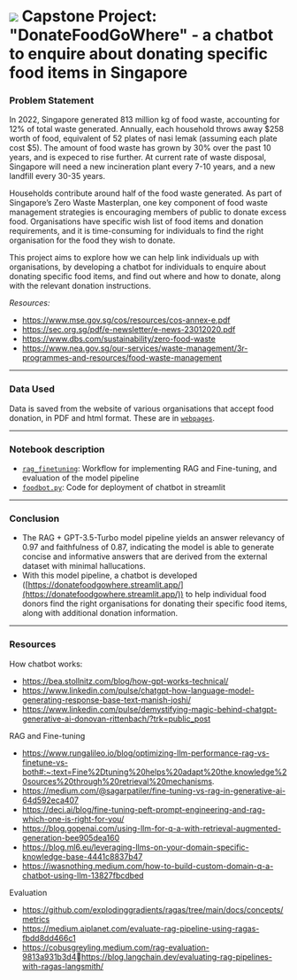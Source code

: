 # ![](https://ga-dash.s3.amazonaws.com/production/assets/logo-9f88ae6c9c3871690e33280fcf557f33.png) Capstone Project: "DonateFoodGoWhere" - a chatbot to enquire about donating specific food items in Singapore

### Problem Statement

In 2022, Singapore generated 813 million kg of food waste, accounting for 12% of total waste generated. Annually, each household throws away $258 worth of food, equivalent of 52 plates of nasi lemak (assuming each plate cost $5). The amount of food waste has grown by 30% over the past 10 years, and is expeced to rise further. At current rate of waste disposal, Singapore will need a new incineration plant every 7-10 years, and a new landfill every 30-35 years.

Households contribute around half of the food waste generated. As part of Singapore’s Zero Waste Masterplan, one key component of food waste management strategies is encouraging members of public to donate excess food. Organisations have specific wish list of food items and donation requirements, and it is time-consuming for individuals to find the right organisation for the food they wish to donate.

This project aims to explore how we can help link individuals up with organisations, by developing a chatbot for individuals to enquire about donating specific food items, and find out where and how to donate, along with the relevant donation instructions.

_Resources:_
- https://www.mse.gov.sg/cos/resources/cos-annex-e.pdf
- https://sec.org.sg/pdf/e-newsletter/e-news-23012020.pdf
- https://www.dbs.com/sustainability/zero-food-waste
- https://www.nea.gov.sg/our-services/waste-management/3r-programmes-and-resources/food-waste-management

---

### Data Used

Data is saved from the website of various organisations that accept food donation, in PDF and html format. These are in [`webpages`](/code/webpages).

---

### Notebook description

* [`rag_finetuning`](/code/rag_finetuning.ipynb): Workflow for implementing RAG and Fine-tuning, and evaluation of the model pipeline
* [`foodbot.py`](/streamlit/foodbot.py): Code for deployment of chatbot in streamlit

---

### Conclusion

- The RAG + GPT-3.5-Turbo model pipeline yields an answer relevancy of 0.97 and faithfulness of 0.87, indicating the model is able to generate concise and informative answers that are derived from the external dataset with minimal hallucations. 
- With this model pipeline, a chatbot is developed ([https://donatefoodgowhere.streamlit.app/](https://donatefoodgowhere.streamlit.app/)) to help individual food donors find the right organisations for donating their specific food items, along with additional donation information. 
  
---

### Resources

How chatbot works:
- https://bea.stollnitz.com/blog/how-gpt-works-technical/
- https://www.linkedin.com/pulse/chatgpt-how-language-model-generating-response-base-text-manish-joshi/
- https://www.linkedin.com/pulse/demystifying-magic-behind-chatgpt-generative-ai-donovan-rittenbach/?trk=public_post

RAG and Fine-tuning
- https://www.rungalileo.io/blog/optimizing-llm-performance-rag-vs-finetune-vs-both#:~:text=Fine%2Dtuning%20helps%20adapt%20the,knowledge%20sources%20through%20retrieval%20mechanisms.
- https://medium.com/@sagarpatiler/fine-tuning-vs-rag-in-generative-ai-64d592eca407
- https://deci.ai/blog/fine-tuning-peft-prompt-engineering-and-rag-which-one-is-right-for-you/
- https://blog.gopenai.com/using-llm-for-q-a-with-retrieval-augmented-generation-bee905dea160
- https://blog.ml6.eu/leveraging-llms-on-your-domain-specific-knowledge-base-4441c8837b47
- https://iwasnothing.medium.com/how-to-build-custom-domain-q-a-chatbot-using-llm-13827fbcdbed

Evaluation
- https://github.com/explodinggradients/ragas/tree/main/docs/concepts/metrics
- https://medium.aiplanet.com/evaluate-rag-pipeline-using-ragas-fbdd8dd466c1
- https://cobusgreyling.medium.com/rag-evaluation-9813a931b3d4https://blog.langchain.dev/evaluating-rag-pipelines-with-ragas-langsmith/

